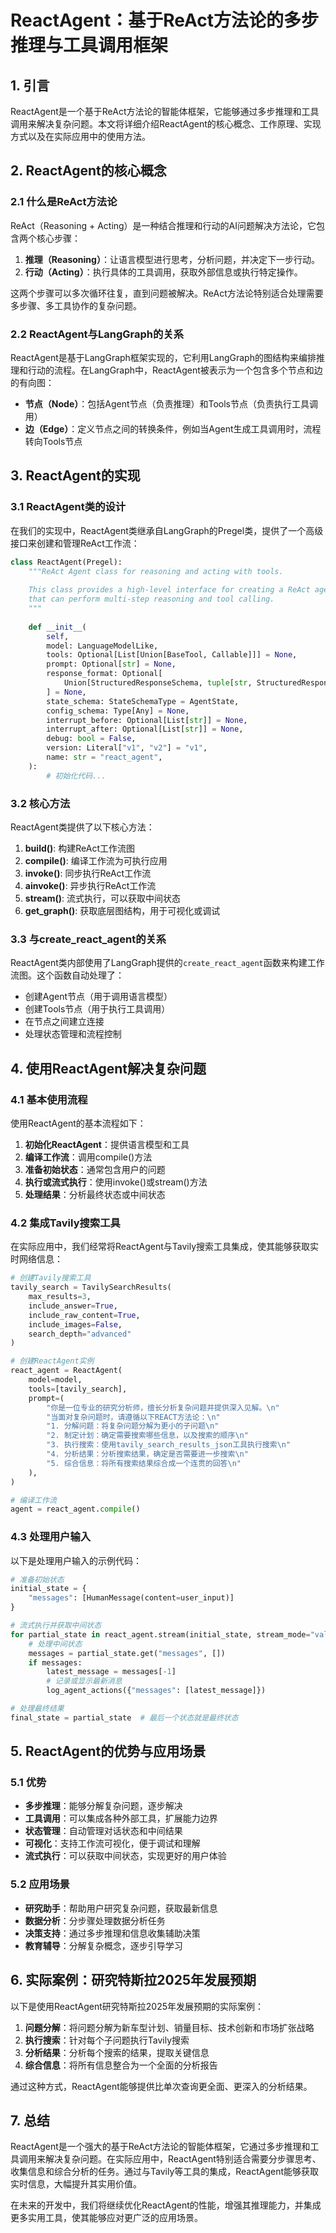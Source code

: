 # ReactAgent：基于ReAct方法论的多步推理与工具调用框架

## 1. 引言

ReactAgent是一个基于ReAct方法论的智能体框架，它能够通过多步推理和工具调用来解决复杂问题。本文将详细介绍ReactAgent的核心概念、工作原理、实现方式以及在实际应用中的使用方法。

## 2. ReactAgent的核心概念

### 2.1 什么是ReAct方法论

ReAct（Reasoning + Acting）是一种结合推理和行动的AI问题解决方法论，它包含两个核心步骤：

1. **推理（Reasoning）**：让语言模型进行思考，分析问题，并决定下一步行动。
2. **行动（Acting）**：执行具体的工具调用，获取外部信息或执行特定操作。

这两个步骤可以多次循环往复，直到问题被解决。ReAct方法论特别适合处理需要多步骤、多工具协作的复杂问题。

### 2.2 ReactAgent与LangGraph的关系

ReactAgent是基于LangGraph框架实现的，它利用LangGraph的图结构来编排推理和行动的流程。在LangGraph中，ReactAgent被表示为一个包含多个节点和边的有向图：

- **节点（Node）**：包括Agent节点（负责推理）和Tools节点（负责执行工具调用）
- **边（Edge）**：定义节点之间的转换条件，例如当Agent生成工具调用时，流程转向Tools节点

## 3. ReactAgent的实现

### 3.1 ReactAgent类的设计

在我们的实现中，ReactAgent类继承自LangGraph的Pregel类，提供了一个高级接口来创建和管理ReAct工作流：

```python
class ReactAgent(Pregel):
    """ReAct Agent class for reasoning and acting with tools.
    
    This class provides a high-level interface for creating a ReAct agent workflow
    that can perform multi-step reasoning and tool calling.
    """
    
    def __init__(
        self,
        model: LanguageModelLike,
        tools: Optional[List[Union[BaseTool, Callable]]] = None,
        prompt: Optional[str] = None,
        response_format: Optional[
            Union[StructuredResponseSchema, tuple[str, StructuredResponseSchema]]
        ] = None,
        state_schema: StateSchemaType = AgentState,
        config_schema: Type[Any] = None,
        interrupt_before: Optional[List[str]] = None,
        interrupt_after: Optional[List[str]] = None,
        debug: bool = False,
        version: Literal["v1", "v2"] = "v1",
        name: str = "react_agent",
    ):
        # 初始化代码...
```

### 3.2 核心方法

ReactAgent类提供了以下核心方法：

1. **build()**: 构建ReAct工作流图
2. **compile()**: 编译工作流为可执行应用
3. **invoke()**: 同步执行ReAct工作流
4. **ainvoke()**: 异步执行ReAct工作流
5. **stream()**: 流式执行，可以获取中间状态
6. **get_graph()**: 获取底层图结构，用于可视化或调试

### 3.3 与create_react_agent的关系

ReactAgent类内部使用了LangGraph提供的`create_react_agent`函数来构建工作流图。这个函数自动处理了：

- 创建Agent节点（用于调用语言模型）
- 创建Tools节点（用于执行工具调用）
- 在节点之间建立连接
- 处理状态管理和流程控制

## 4. 使用ReactAgent解决复杂问题

### 4.1 基本使用流程

使用ReactAgent的基本流程如下：

1. **初始化ReactAgent**：提供语言模型和工具
2. **编译工作流**：调用compile()方法
3. **准备初始状态**：通常包含用户的问题
4. **执行或流式执行**：使用invoke()或stream()方法
5. **处理结果**：分析最终状态或中间状态

### 4.2 集成Tavily搜索工具

在实际应用中，我们经常将ReactAgent与Tavily搜索工具集成，使其能够获取实时网络信息：

```python
# 创建Tavily搜索工具
tavily_search = TavilySearchResults(
    max_results=3,
    include_answer=True,
    include_raw_content=True,
    include_images=False,
    search_depth="advanced"
)

# 创建ReactAgent实例
react_agent = ReactAgent(
    model=model,
    tools=[tavily_search],
    prompt=(
        "你是一位专业的研究分析师，擅长分析复杂问题并提供深入见解。\n"
        "当面对复杂问题时，请遵循以下REACT方法论：\n"
        "1. 分解问题：将复杂问题分解为更小的子问题\n"
        "2. 制定计划：确定需要搜索哪些信息，以及搜索的顺序\n"
        "3. 执行搜索：使用tavily_search_results_json工具执行搜索\n"
        "4. 分析结果：分析搜索结果，确定是否需要进一步搜索\n"
        "5. 综合信息：将所有搜索结果综合成一个连贯的回答\n"
    ),
)

# 编译工作流
agent = react_agent.compile()
```

### 4.3 处理用户输入

以下是处理用户输入的示例代码：

```python
# 准备初始状态
initial_state = {
    "messages": [HumanMessage(content=user_input)]
}

# 流式执行并获取中间状态
for partial_state in react_agent.stream(initial_state, stream_mode="values"):
    # 处理中间状态
    messages = partial_state.get("messages", [])
    if messages:
        latest_message = messages[-1]
        # 记录或显示最新消息
        log_agent_actions({"messages": [latest_message]})

# 处理最终结果
final_state = partial_state  # 最后一个状态就是最终状态
```

## 5. ReactAgent的优势与应用场景

### 5.1 优势

- **多步推理**：能够分解复杂问题，逐步解决
- **工具调用**：可以集成各种外部工具，扩展能力边界
- **状态管理**：自动管理对话状态和中间结果
- **可视化**：支持工作流可视化，便于调试和理解
- **流式执行**：可以获取中间状态，实现更好的用户体验

### 5.2 应用场景

- **研究助手**：帮助用户研究复杂问题，获取最新信息
- **数据分析**：分步骤处理数据分析任务
- **决策支持**：通过多步推理和信息收集辅助决策
- **教育辅导**：分解复杂概念，逐步引导学习

## 6. 实际案例：研究特斯拉2025年发展预期

以下是使用ReactAgent研究特斯拉2025年发展预期的实际案例：

1. **问题分解**：将问题分解为新车型计划、销量目标、技术创新和市场扩张战略
2. **执行搜索**：针对每个子问题执行Tavily搜索
3. **分析结果**：分析每个搜索的结果，提取关键信息
4. **综合信息**：将所有信息整合为一个全面的分析报告

通过这种方式，ReactAgent能够提供比单次查询更全面、更深入的分析结果。

## 7. 总结

ReactAgent是一个强大的基于ReAct方法论的智能体框架，它通过多步推理和工具调用来解决复杂问题。在实际应用中，ReactAgent特别适合需要分步骤思考、收集信息和综合分析的任务。通过与Tavily等工具的集成，ReactAgent能够获取实时信息，大幅提升其实用价值。

在未来的开发中，我们将继续优化ReactAgent的性能，增强其推理能力，并集成更多实用工具，使其能够应对更广泛的应用场景。